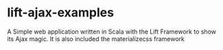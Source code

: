 # lift-ajax-examples


A Simple web application written in Scala with the Lift Framework to show its Ajax magic.
It is also included the materializecss framework
